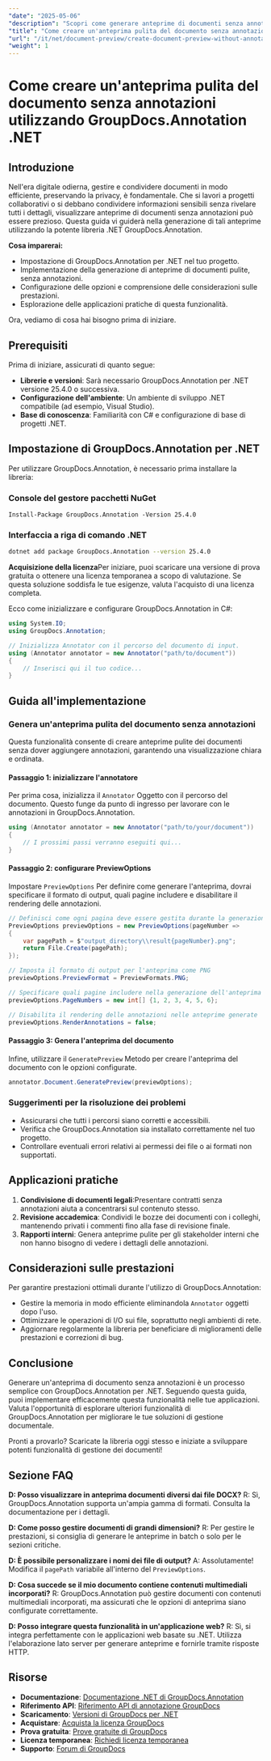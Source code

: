 ```yaml
---
"date": "2025-05-06"
"description": "Scopri come generare anteprime di documenti senza annotazioni utilizzando GroupDocs.Annotation per .NET, garantendo privacy e chiarezza nei progetti collaborativi."
"title": "Come creare un'anteprima pulita del documento senza annotazioni utilizzando GroupDocs.Annotation .NET"
"url": "/it/net/document-preview/create-document-preview-without-annotations-groupdocs-dotnet/"
"weight": 1
---
```


# Come creare un'anteprima pulita del documento senza annotazioni utilizzando GroupDocs.Annotation .NET

## Introduzione

Nell'era digitale odierna, gestire e condividere documenti in modo efficiente, preservando la privacy, è fondamentale. Che si lavori a progetti collaborativi o si debbano condividere informazioni sensibili senza rivelare tutti i dettagli, visualizzare anteprime di documenti senza annotazioni può essere prezioso. Questa guida vi guiderà nella generazione di tali anteprime utilizzando la potente libreria .NET GroupDocs.Annotation.

**Cosa imparerai:**
- Impostazione di GroupDocs.Annotation per .NET nel tuo progetto.
- Implementazione della generazione di anteprime di documenti pulite, senza annotazioni.
- Configurazione delle opzioni e comprensione delle considerazioni sulle prestazioni.
- Esplorazione delle applicazioni pratiche di questa funzionalità.

Ora, vediamo di cosa hai bisogno prima di iniziare.

## Prerequisiti

Prima di iniziare, assicurati di quanto segue:
- **Librerie e versioni**: Sarà necessario GroupDocs.Annotation per .NET versione 25.4.0 o successiva.
- **Configurazione dell'ambiente**: Un ambiente di sviluppo .NET compatibile (ad esempio, Visual Studio).
- **Base di conoscenza**: Familiarità con C# e configurazione di base di progetti .NET.

## Impostazione di GroupDocs.Annotation per .NET

Per utilizzare GroupDocs.Annotation, è necessario prima installare la libreria:

### Console del gestore pacchetti NuGet
```shell
Install-Package GroupDocs.Annotation -Version 25.4.0
```

### Interfaccia a riga di comando .NET
```bash
dotnet add package GroupDocs.Annotation --version 25.4.0
```

**Acquisizione della licenza**Per iniziare, puoi scaricare una versione di prova gratuita o ottenere una licenza temporanea a scopo di valutazione. Se questa soluzione soddisfa le tue esigenze, valuta l'acquisto di una licenza completa.

Ecco come inizializzare e configurare GroupDocs.Annotation in C#:

```csharp
using System.IO;
using GroupDocs.Annotation;

// Inizializza Annotator con il percorso del documento di input.
using (Annotator annotator = new Annotator("path/to/document"))
{
    // Inserisci qui il tuo codice...
}
```

## Guida all'implementazione

### Genera un'anteprima pulita del documento senza annotazioni

Questa funzionalità consente di creare anteprime pulite dei documenti senza dover aggiungere annotazioni, garantendo una visualizzazione chiara e ordinata.

#### Passaggio 1: inizializzare l'annotatore
Per prima cosa, inizializza il `Annotator` Oggetto con il percorso del documento. Questo funge da punto di ingresso per lavorare con le annotazioni in GroupDocs.Annotation.

```csharp
using (Annotator annotator = new Annotator("path/to/your/document"))
{
    // I prossimi passi verranno eseguiti qui...
}
```

#### Passaggio 2: configurare PreviewOptions

Impostare `PreviewOptions` Per definire come generare l'anteprima, dovrai specificare il formato di output, quali pagine includere e disabilitare il rendering delle annotazioni.

```csharp
// Definisci come ogni pagina deve essere gestita durante la generazione dell'anteprima
PreviewOptions previewOptions = new PreviewOptions(pageNumber =>
{
    var pagePath = $"output_directory\\result{pageNumber}.png";
    return File.Create(pagePath);
});

// Imposta il formato di output per l'anteprima come PNG
previewOptions.PreviewFormat = PreviewFormats.PNG;

// Specificare quali pagine includere nella generazione dell'anteprima
previewOptions.PageNumbers = new int[] {1, 2, 3, 4, 5, 6};

// Disabilita il rendering delle annotazioni nelle anteprime generate
previewOptions.RenderAnnotations = false;
```

#### Passaggio 3: Genera l'anteprima del documento

Infine, utilizzare il `GeneratePreview` Metodo per creare l'anteprima del documento con le opzioni configurate.

```csharp
annotator.Document.GeneratePreview(previewOptions);
```

### Suggerimenti per la risoluzione dei problemi
- Assicurarsi che tutti i percorsi siano corretti e accessibili.
- Verifica che GroupDocs.Annotation sia installato correttamente nel tuo progetto.
- Controllare eventuali errori relativi ai permessi dei file o ai formati non supportati.

## Applicazioni pratiche

1. **Condivisione di documenti legali**:Presentare contratti senza annotazioni aiuta a concentrarsi sul contenuto stesso.
2. **Revisione accademica**: Condividi le bozze dei documenti con i colleghi, mantenendo privati i commenti fino alla fase di revisione finale.
3. **Rapporti interni**: Genera anteprime pulite per gli stakeholder interni che non hanno bisogno di vedere i dettagli delle annotazioni.

## Considerazioni sulle prestazioni

Per garantire prestazioni ottimali durante l'utilizzo di GroupDocs.Annotation:
- Gestire la memoria in modo efficiente eliminandola `Annotator` oggetti dopo l'uso.
- Ottimizzare le operazioni di I/O sui file, soprattutto negli ambienti di rete.
- Aggiornare regolarmente la libreria per beneficiare di miglioramenti delle prestazioni e correzioni di bug.

## Conclusione

Generare un'anteprima di documento senza annotazioni è un processo semplice con GroupDocs.Annotation per .NET. Seguendo questa guida, puoi implementare efficacemente questa funzionalità nelle tue applicazioni. Valuta l'opportunità di esplorare ulteriori funzionalità di GroupDocs.Annotation per migliorare le tue soluzioni di gestione documentale.

Pronti a provarlo? Scaricate la libreria oggi stesso e iniziate a sviluppare potenti funzionalità di gestione dei documenti!

## Sezione FAQ

**D: Posso visualizzare in anteprima documenti diversi dai file DOCX?**
R: Sì, GroupDocs.Annotation supporta un'ampia gamma di formati. Consulta la documentazione per i dettagli.

**D: Come posso gestire documenti di grandi dimensioni?**
R: Per gestire le prestazioni, si consiglia di generare le anteprime in batch o solo per le sezioni critiche.

**D: È possibile personalizzare i nomi dei file di output?**
A: Assolutamente! Modifica il `pagePath` variabile all'interno del `PreviewOptions`.

**D: Cosa succede se il mio documento contiene contenuti multimediali incorporati?**
R: GroupDocs.Annotation può gestire documenti con contenuti multimediali incorporati, ma assicurati che le opzioni di anteprima siano configurate correttamente.

**D: Posso integrare questa funzionalità in un'applicazione web?**
R: Sì, si integra perfettamente con le applicazioni web basate su .NET. Utilizza l'elaborazione lato server per generare anteprime e fornirle tramite risposte HTTP.

## Risorse
- **Documentazione**: [Documentazione .NET di GroupDocs.Annotation](https://docs.groupdocs.com/annotation/net/)
- **Riferimento API**: [Riferimento API di annotazione GroupDocs](https://reference.groupdocs.com/annotation/net/)
- **Scaricamento**: [Versioni di GroupDocs per .NET](https://releases.groupdocs.com/annotation/net/)
- **Acquistare**: [Acquista la licenza GroupDocs](https://purchase.groupdocs.com/buy)
- **Prova gratuita**: [Prove gratuite di GroupDocs](https://releases.groupdocs.com/annotation/net/)
- **Licenza temporanea**: [Richiedi licenza temporanea](https://purchase.groupdocs.com/temporary-license/)
- **Supporto**: [Forum di GroupDocs](https://forum.groupdocs.com/c/annotation/)